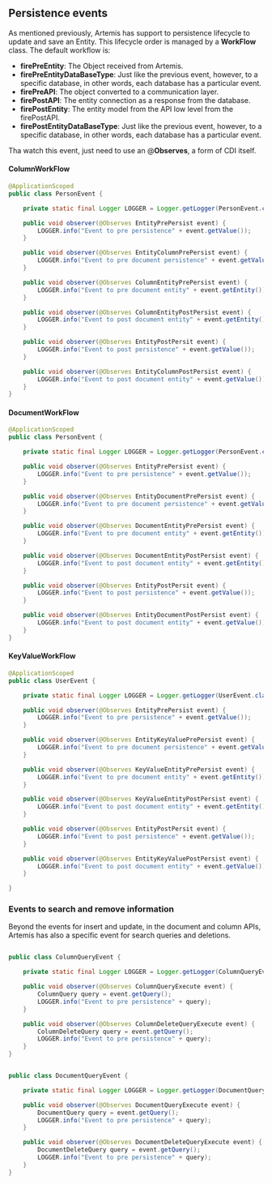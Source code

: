 ## Persistence events

As mentioned previously, Artemis has support to persistence lifecycle to update and save an Entity. This lifecycle order is managed by a **WorkFlow** class. The default workflow is:

* **firePreEntity**: The Object received from Artemis.
* **firePreEntityDataBaseType**: Just like the previous event, however, to a specific database, in other words, each database has a particular event.
* **firePreAPI**: The object converted to a communication layer.
* **firePostAPI**: The entity connection as a response from the database.
* **firePostEntity**: The entity model from the API low level from the firePostAPI.
* **firePostEntityDataBaseType**:  Just like the previous event, however, to a specific database, in other words, each database has a particular event.

Tha watch this event, just need to use an @**Observes**, a form of CDI itself.

#### ColumnWorkFlow

```java
@ApplicationScoped
public class PersonEvent {

    private static final Logger LOGGER = Logger.getLogger(PersonEvent.class.getName());

    public void observer(@Observes EntityPrePersist event) {
        LOGGER.info("Event to pre persistence" + event.getValue());
    }

    public void observer(@Observes EntityColumnPrePersist event) {
        LOGGER.info("Event to pre document persistence" + event.getValue());
    }

    public void observer(@Observes ColumnEntityPrePersist event) {
        LOGGER.info("Event to pre document entity" + event.getEntity());
    }

    public void observer(@Observes ColumnEntityPostPersist event) {
        LOGGER.info("Event to post document entity" + event.getEntity());
    }

    public void observer(@Observes EntityPostPersit event) {
        LOGGER.info("Event to post persistence" + event.getValue());
    }

    public void observer(@Observes EntityColumnPostPersist event) {
        LOGGER.info("Event to post document entity" + event.getValue());
    }
}
```

#### DocumentWorkFlow

```java
@ApplicationScoped
public class PersonEvent {

    private static final Logger LOGGER = Logger.getLogger(PersonEvent.class.getName());

    public void observer(@Observes EntityPrePersist event) {
        LOGGER.info("Event to pre persistence" + event.getValue());
    }

    public void observer(@Observes EntityDocumentPrePersist event) {
        LOGGER.info("Event to pre document persistence" + event.getValue());
    }

    public void observer(@Observes DocumentEntityPrePersist event) {
        LOGGER.info("Event to pre document entity" + event.getEntity());
    }

    public void observer(@Observes DocumentEntityPostPersist event) {
        LOGGER.info("Event to post document entity" + event.getEntity());
    }

    public void observer(@Observes EntityPostPersit event) {
        LOGGER.info("Event to post persistence" + event.getValue());
    }

    public void observer(@Observes EntityDocumentPostPersist event) {
        LOGGER.info("Event to post document entity" + event.getValue());
    }
}
```

#### KeyValueWorkFlow

```java
@ApplicationScoped
public class UserEvent {

    private static final Logger LOGGER = Logger.getLogger(UserEvent.class.getName());

    public void observer(@Observes EntityPrePersist event) {
        LOGGER.info("Event to pre persistence" + event.getValue());
    }

    public void observer(@Observes EntityKeyValuePrePersist event) {
        LOGGER.info("Event to pre document persistence" + event.getValue());
    }

    public void observer(@Observes KeyValueEntityPrePersist event) {
        LOGGER.info("Event to pre document entity" + event.getEntity());
    }

    public void observer(@Observes KeyValueEntityPostPersist event) {
        LOGGER.info("Event to post document entity" + event.getEntity());
    }

    public void observer(@Observes EntityPostPersit event) {
        LOGGER.info("Event to post persistence" + event.getValue());
    }

    public void observer(@Observes EntityKeyValuePostPersist event) {
        LOGGER.info("Event to post document entity" + event.getValue());
    }

}
```



### Events to search and remove information



Beyond the events for insert and update, in the document and column APIs, Artemis has also a specific event for search queries and deletions.



```java

public class ColumnQueryEvent {

    private static final Logger LOGGER = Logger.getLogger(ColumnQueryEvent.class.getName());

    public void observer(@Observes ColumnQueryExecute event) {
        ColumnQuery query = event.getQuery();
        LOGGER.info("Event to pre persistence" + query);
    }

    public void observer(@Observes ColumnDeleteQueryExecute event) {
        ColumnDeleteQuery query = event.getQuery();
        LOGGER.info("Event to pre persistence" + query);
    }
}


public class DocumentQueryEvent {

    private static final Logger LOGGER = Logger.getLogger(DocumentQueryEvent.class.getName());

    public void observer(@Observes DocumentQueryExecute event) {
        DocumentQuery query = event.getQuery();
        LOGGER.info("Event to pre persistence" + query);
    }

    public void observer(@Observes DocumentDeleteQueryExecute event) {
        DocumentDeleteQuery query = event.getQuery();
        LOGGER.info("Event to pre persistence" + query);
    }
}

```



